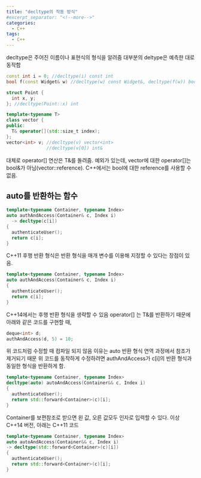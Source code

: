 ```yaml
---
title: "decltype의 작동 방식"
#excerpt_separator: "<!--more-->"
categories:
  - C++
tags:
  - C++
---
```


decltype은 주어진 이름이나 표현식의 형식을 알려줌
대부분의 deltype은 예측한 대로 동작함
```c++
const int i = 0; //decltype(i) const int
bool f(const Widget& w) //decltype(w) const Widget&, decltype(f(w)) bool

struct Point {
  int x, y;
}; //decltype(Point::x) int

template<typename T>
class vector {
public:
  T& operator[](std::size_t index);
};
vector<int> v; //decltype(v) vector<int>
               //decltype(v[0]) int&
```

대체로 operator[] 연산은 T&를 돌려줌.
예외가 있는데, vector<bool>에 대한 operator[]는 bool&가 아님(vector<bool>::reference).
C++에서는 bool에 대한 reference를 사용할 수 없음.

## auto를 반환하는 함수
```c++
template<typename Container, typename Index>
auto authAndAccess(Container& c, Index i)
  -> decltype(c[i])
{
  authenticateUser();
  return c[i];
}
```
C++11 후행 반환 형식은 반환 형식을 매개 변수를 이용해 지정할 수 있다는 장점이 있음.
  
```c++
template<typename Container, typename Index>
auto authAndAccess(Container& c, Index i)
{
  authenticateUser();
  return c[i];
}
```

C++14에서는 후행 반환 형식을 생략할 수 있음
operator[] 는 T&를 반환하기 때문에 아래와 같은 코드를 구현할 때,
```c++
deque<int> d;
authAndAccess(d, 5) = 10;
```

위 코드처럼 수정할 때 컴파일 되지 않음
이유는 auto 반환 형식 연역 과정에서 참조가 제거되기 때문
위 코드를 동작하게 수정하려면 authAndAccess가 c[i]의 반환 형식과 동일한 형식을 반환하게 함.

```c++
template<typename Container, typename Index>
decltype(auto) autoAndAccess(Container&& c, Index i)
{
  authenticateUser();
  return std::forward<Container>(c)[i];
}
```

Container를 보편참조로 받으면 왼 값, 오른 값모두 인자로 입력할 수 있다.
이상 C++14 버전, 아래는 C++11 코드

```c++
template<typename Container, typename Index>
auto autoAndAccess(Container&& c, Index i)
-> decltype(std::forward<Container>(c)[i])
{
  authenticateUser();
  return std::forward<Container>(c)[i];
}
```